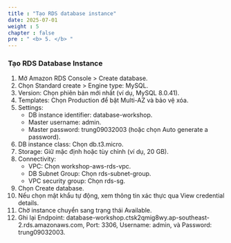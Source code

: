 ```yaml
---
title : "Tạo RDS database instance"
date: 2025-07-01
weight : 5
chapter : false
pre : " <b> 5. </b> "
---
```


### Tạo RDS Database Instance
1. Mở Amazon RDS Console > Create database.
2. Chọn Standard create > Engine type: MySQL.
3. Version: Chọn phiên bản mới nhất (ví dụ, MySQL 8.0.41).
4. Templates: Chọn Production để bật Multi-AZ và bảo vệ xóa.
5. Settings:
    - DB instance identifier: database-workshop.
    - Master username: admin.
    - Master password: trung09032003 (hoặc chọn Auto generate a password).
6. DB instance class: Chọn db.t3.micro.
7. Storage: Giữ mặc định hoặc tùy chỉnh (ví dụ, 20 GB).
8. Connectivity:
    - VPC: Chọn workshop-aws-rds-vpc.
    - DB Subnet Group: Chọn rds-subnet-group.
    - VPC security group: Chọn rds-sg.
9. Chọn Create database.
10. Nếu chọn mật khẩu tự động, xem thông tin xác thực qua View credential details.
11. Chờ instance chuyển sang trạng thái Available.
12. Ghi lại Endpoint: database-workshop.ctsk2qmig8wy.ap-southeast-2.rds.amazonaws.com, Port: 3306, Username: admin, và Password: trung09032003.